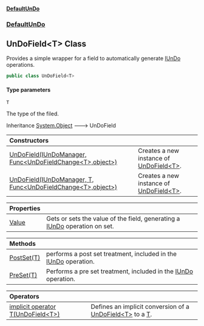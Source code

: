 #### [DefaultUnDo](../../index.md 'index')
### [DefaultUnDo](../../index.md#DefaultUnDo 'DefaultUnDo')

## UnDoField\<T\> Class

Provides a simple wrapper for a field to automatically generate [IUnDo](../IUnDo/index.md 'DefaultUnDo\.IUnDo') operations\.

```csharp
public class UnDoField<T>
```
#### Type parameters

<a name='DefaultUnDo.UnDoField_T_.T'></a>

`T`

The type of the filed\.

Inheritance [System\.Object](https://docs.microsoft.com/en-us/dotnet/api/System.Object 'System\.Object') &#129106; UnDoField<T>

| Constructors | |
| :--- | :--- |
| [UnDoField\(IUnDoManager, Func&lt;UnDoFieldChange&lt;T&gt;,object&gt;\)](UnDoField_T_.md#DefaultUnDo.UnDoField_T_.UnDoField(DefaultUnDo.IUnDoManager,System.Func_DefaultUnDo.UnDoFieldChange_T_,object_) 'DefaultUnDo\.UnDoField\<T\>\.UnDoField\(DefaultUnDo\.IUnDoManager, System\.Func\<DefaultUnDo\.UnDoFieldChange\<T\>,object\>\)') | Creates a new instance of [UnDoField&lt;T&gt;](DefaultUnDo/UnDoField_T_/index.md 'DefaultUnDo\.UnDoField\<T\>')\. |
| [UnDoField\(IUnDoManager, T, Func&lt;UnDoFieldChange&lt;T&gt;,object&gt;\)](UnDoField_T_.md#DefaultUnDo.UnDoField_T_.UnDoField(DefaultUnDo.IUnDoManager,T,System.Func_DefaultUnDo.UnDoFieldChange_T_,object_) 'DefaultUnDo\.UnDoField\<T\>\.UnDoField\(DefaultUnDo\.IUnDoManager, T, System\.Func\<DefaultUnDo\.UnDoFieldChange\<T\>,object\>\)') | Creates a new instance of [UnDoField&lt;T&gt;](DefaultUnDo/UnDoField_T_/index.md 'DefaultUnDo\.UnDoField\<T\>')\. |

| Properties | |
| :--- | :--- |
| [Value](Value.md 'DefaultUnDo\.UnDoField\<T\>\.Value') | Gets or sets the value of the field, generating a [IUnDo](../IUnDo/index.md 'DefaultUnDo\.IUnDo') operation on set\. |

| Methods | |
| :--- | :--- |
| [PostSet\(T\)](PostSet(T).md 'DefaultUnDo\.UnDoField\<T\>\.PostSet\(T\)') | performs a post set treatment, included in the [IUnDo](../IUnDo/index.md 'DefaultUnDo\.IUnDo') operation\. |
| [PreSet\(T\)](PreSet(T).md 'DefaultUnDo\.UnDoField\<T\>\.PreSet\(T\)') | Performs a pre set treatment, included in the [IUnDo](../IUnDo/index.md 'DefaultUnDo\.IUnDo') operation\. |

| Operators | |
| :--- | :--- |
| [implicit operator T\(UnDoField&lt;T&gt;\)](implicitoperatorT(UnDoField_T_).md 'DefaultUnDo\.UnDoField\<T\>\.op\_Implicit T\(DefaultUnDo\.UnDoField\<T\>\)') | Defines an implicit conversion of a [UnDoField&lt;T&gt;](DefaultUnDo/UnDoField_T_/index.md 'DefaultUnDo\.UnDoField\<T\>') to a [T](DefaultUnDo/UnDoField_T_/index.md#DefaultUnDo.UnDoField_T_.T 'DefaultUnDo\.UnDoField\<T\>\.T')\. |

